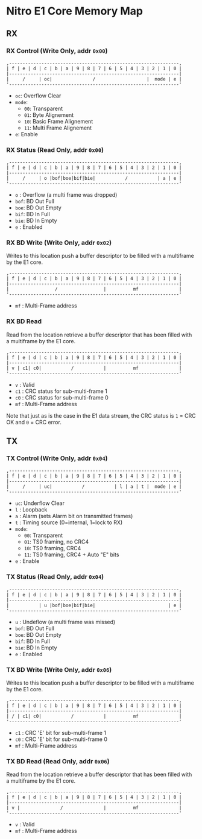 Nitro E1 Core Memory Map
========================

RX
--

### RX Control (Write Only, addr `0x00`)

```
,---------------------------------------------------------------,
| f | e | d | c | b | a | 9 | 8 | 7 | 6 | 5 | 4 | 3 | 2 | 1 | 0 |
|---------------------------------------------------------------|
|     /     | oc|               /                   |  mode | e |
'---------------------------------------------------------------'
```

  * `oc`: Overflow Clear
  * `mode`:
      - `00`: Transparent
      - `01`: Byte Alignement
      - `10`: Basic Frame Alignement
      - `11`: Multi Frame Alignement
  * `e`: Enable


### RX Status (Read Only, addr `0x00`)

```
,---------------------------------------------------------------,
| f | e | d | c | b | a | 9 | 8 | 7 | 6 | 5 | 4 | 3 | 2 | 1 | 0 |
|---------------------------------------------------------------|
|     /     | o |bof|boe|bif|bie|           /           | a | e |
'---------------------------------------------------------------'
```

  * `o`  : Overflow (a multi frame was dropped)
  * `bof`: BD Out Full
  * `boe`: BD Out Empty
  * `bif`: BD In Full
  * `bie`: BD In Empty
  * `e`  : Enabled


### RX BD Write (Write Only, addr `0x02`)

Writes to this location push a buffer descriptor to be filled
with a multiframe by the E1 core.

```
,---------------------------------------------------------------,
| f | e | d | c | b | a | 9 | 8 | 7 | 6 | 5 | 4 | 3 | 2 | 1 | 0 |
|---------------------------------------------------------------|
|                 /                 |          mf               |
'---------------------------------------------------------------'
```

  * `mf` : Multi-Frame address


### RX BD Read

Read from the location retrieve a buffer descriptor that has been
filled with a multiframe by the E1 core.

```
,---------------------------------------------------------------,
| f | e | d | c | b | a | 9 | 8 | 7 | 6 | 5 | 4 | 3 | 2 | 1 | 0 |
|---------------------------------------------------------------|
| v | c1| c0|           /           |          mf               |
'---------------------------------------------------------------'
```

  * `v`  : Valid
  * `c1` : CRC status for sub-multi-frame 1
  * `c0` : CRC status for sub-multi-frame 0
  * `mf` : Multi-Frame address

Note that just as is the case in the E1 data stream, the CRC
status is `1` = CRC OK and `0` = CRC error.


TX
--

### TX Control (Write Only, addr `0x04`)

```
,---------------------------------------------------------------,
| f | e | d | c | b | a | 9 | 8 | 7 | 6 | 5 | 4 | 3 | 2 | 1 | 0 |
|---------------------------------------------------------------|
|     /     | uc|           /           | l | a | t |  mode | e |
'---------------------------------------------------------------'
```

  * `uc`: Underflow Clear
  * `l` : Loopback
  * `a` : Alarm (sets Alarm bit on transmitted frames)
  * `t` : Timing source (0=internal, 1=lock to RX)
  * `mode`:
      - `00`: Transparent
      - `01`: TS0 framing, no CRC4
      - `10`: TS0 framing, CRC4
      - `11`: TS0 framing, CRC4 + Auto "E" bits
  * `e` : Enable


### TX Status (Read Only, addr `0x04`)

```
,---------------------------------------------------------------,
| f | e | d | c | b | a | 9 | 8 | 7 | 6 | 5 | 4 | 3 | 2 | 1 | 0 |
|---------------------------------------------------------------|
|           | u |bof|boe|bif|bie|                           | e |
'---------------------------------------------------------------'
```

  * `u`  : Undeflow (a multi frame was missed)
  * `bof`: BD Out Full
  * `boe`: BD Out Empty
  * `bif`: BD In Full
  * `bie`: BD In Empty
  * `e`  : Enabled


### TX BD Write (Write Only, addr `0x06`)

Writes to this location push a buffer descriptor to be filled
with a multiframe by the E1 core.

```
,---------------------------------------------------------------,
| f | e | d | c | b | a | 9 | 8 | 7 | 6 | 5 | 4 | 3 | 2 | 1 | 0 |
|---------------------------------------------------------------|
| / | c1| c0|           /           |          mf               |
'---------------------------------------------------------------'
```

  * `c1` : CRC 'E' bit for sub-multi-frame 1
  * `c0` : CRC 'E' bit for sub-multi-frame 0
  * `mf` : Multi-Frame address


### TX BD Read (Read Only, addr `0x06`)

Read from the location retrieve a buffer descriptor that has been
filled with a multiframe by the E1 core.

```
,---------------------------------------------------------------,
| f | e | d | c | b | a | 9 | 8 | 7 | 6 | 5 | 4 | 3 | 2 | 1 | 0 |
|---------------------------------------------------------------|
| v |               /               |          mf               |
'---------------------------------------------------------------'
```

  * `v`  : Valid
  * `mf` : Multi-Frame address

